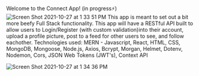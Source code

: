 Welcome to the Connect App! (in progress⚡️)
![Screen Shot 2021-10-27 at 1 33 51 PM](https://user-images.githubusercontent.com/52768599/156416809-23e5b806-b13e-4170-b1ef-260d4212894a.png)
This app is meant to set out a bit more beefy Full Stack functionality. This app will have a RESTful API built to allow users to Login/Register (with custom validation)into their account, upload a profile picture, post to a feed for other users to see, and follow eachother. 
Technologies used: MERN - Javascript, React, HTML, CSS, MongoDB, Mongoose, Node.js, Axios, Bcrypt, Morgan, Helmet, Dotenv, Nodemon, Cors, JSON Web Tokens (JWT's), Context API

![Screen Shot 2021-10-27 at 1 34 36 PM](https://user-images.githubusercontent.com/52768599/156417295-a0c8cd57-8aed-4e94-9687-52f3d568b8b9.png)
